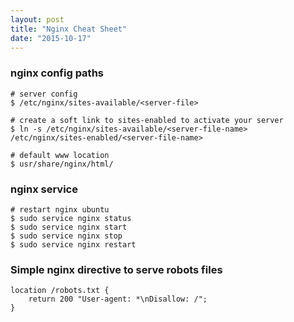 ```yaml
---
layout: post
title: "Nginx Cheat Sheet"
date: "2015-10-17"
---
```


### nginx config paths

```shell
# server config
$ /etc/nginx/sites-available/<server-file>

# create a soft link to sites-enabled to activate your server
$ ln -s /etc/nginx/sites-available/<server-file-name> /etc/nginx/sites-enabled/<server-file-name>

# default www location
$ usr/share/nginx/html/
```

### nginx service

```
# restart nginx ubuntu
$ sudo service nginx status
$ sudo service nginx start
$ sudo service nginx stop
$ sudo service nginx restart
```

### Simple nginx directive to serve robots files

```
location /robots.txt {
    return 200 "User-agent: *\nDisallow: /";
}
```
